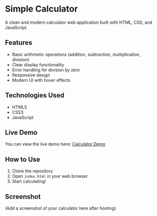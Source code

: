 # Simple Calculator

A clean and modern calculator web application built with HTML, CSS, and JavaScript.

## Features

- Basic arithmetic operations (addition, subtraction, multiplication, division)
- Clear display functionality
- Error handling for division by zero
- Responsive design
- Modern UI with hover effects

## Technologies Used

- HTML5
- CSS3
- JavaScript

## Live Demo

You can view the live demo here: [Calculator Demo](https://[your-username].github.io/calculator/)

## How to Use

1. Clone the repository
2. Open `index.html` in your web browser
3. Start calculating!

## Screenshot

(Add a screenshot of your calculator here after hosting) 